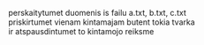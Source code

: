 perskaitytumet duomenis is failu a.txt, b.txt, c.txt  
priskirtumet vienam kintamajam butent tokia tvarka  
ir atspausdintumet to kintamojo reiksme